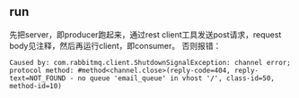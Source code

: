 ## run
先把server，即producer跑起来，通过rest client工具发送post请求，request body见注释，然后再运行client，即consumer。
否则报错：
```
Caused by: com.rabbitmq.client.ShutdownSignalException: channel error; protocol method: #method<channel.close>(reply-code=404, reply-text=NOT_FOUND - no queue 'email_queue' in vhost '/', class-id=50, method-id=10)
```